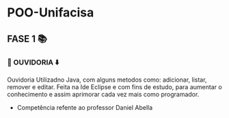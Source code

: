 # POO-Unifacisa

##  FASE 1 📚


### 📄 OUVIDORIA ⬇️

Ouvidoria Utilizadno Java, com alguns metodos como: adicionar, listar, remover e editar. Feita na Ide Eclipse e com fins de estudo, para aumentar o conhecimento e assim aprimorar cada vez mais como programador.

- Competência refente ao professor Daniel Abella 
